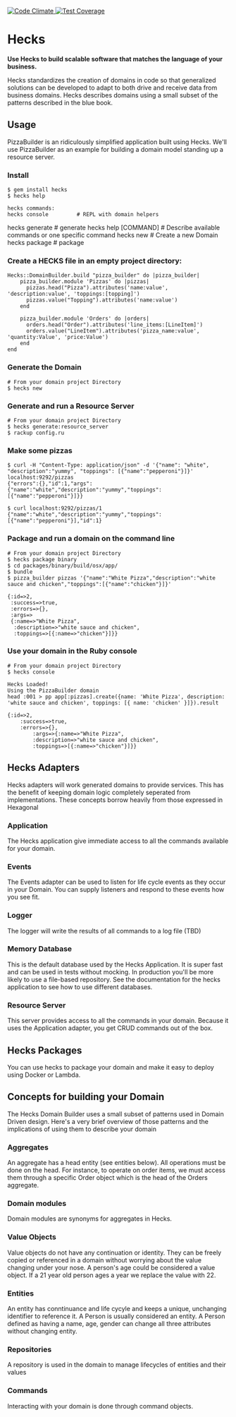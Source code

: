[![Code Climate](https://codeclimate.com/github/chrisyoung/hecks/badges/gpa.svg)](https://codeclimate.com/github/chrisyoung/hecks)[ ![Test Coverage](https://codeclimate.com/github/chrisyoung/hecks/badges/coverage.svg)](https://codeclimate.com/github/chrisyoung/hecks/coverage)

# Hecks
**Use Hecks to build scalable software that matches the language of your business.**

Hecks standardizes the creation of domains in code so that generalized solutions can be developed to adapt to both drive and receive data from business domains.  Hecks describes domains using a small subset of the patterns described in the blue book.

## Usage
PizzaBuilder is an ridiculously simplified application built using Hecks.  We'll use PizzaBuilder as an example for building a domain model standing up a resource server.

### Install
	$ gem install hecks
	$ hecks help

	hecks commands:
	hecks console         # REPL with domain helpers
  hecks generate        # generate
  hecks help [COMMAND]  # Describe available commands or one specific command
  hecks new             # Create a new Domain
  hecks package         # package

### Create a HECKS file in an empty project directory:
	Hecks::DomainBuilder.build "pizza_builder" do |pizza_builder|
		pizza_builder.module 'Pizzas' do |pizzas|
		  pizzas.head("Pizza").attributes('name:value', 'description:value', 'toppings:[topping]')
		  pizzas.value("Topping").attributes('name:value')
		end

		pizza_builder.module 'Orders' do |orders|
		  orders.head("Order").attributes('line_items:[LineItem]')
		  orders.value("LineItem").attributes('pizza_name:value', 'quantity:Value', 'price:Value')
		end
	end

### Generate the Domain
	# From your domain project Directory
	$ hecks new

### Generate and run a Resource Server
	# From your domain project Directory
	$ hecks generate:resource_server
	$ rackup config.ru

### Make some pizzas
	$ curl -H "Content-Type: application/json" -d '{"name": "white", "description":"yummy", "toppings": [{"name":"pepperoni"}]}' localhost:9292/pizzas
	{"errors":{},"id":1,"args":{"name":"white","description":"yummy","toppings":[{"name":"pepperoni"}]}}

	$ curl localhost:9292/pizzas/1
	{"name":"white","description":"yummy","toppings":[{"name":"pepperoni"}],"id":1}

### Package and run a domain on the command line
	# From your domain project Directory
	$ hecks package binary
	$ cd packages/binary/build/osx/app/
	$ bundle
	$ pizza_builder pizzas '{"name":"White Pizza","description":"white sauce and chicken","toppings":[{"name":"chicken"}]}'

	{:id=>2,
 	 :success=>true,
 	 :errors=>{},
 	 :args=>
     {:name=>"White Pizza",
   	  :description=>"white sauce and chicken",
   	  :toppings=>[{:name=>"chicken"}]}}

### Use your domain in the Ruby console
	# From your domain project Directory
	$ hecks console

	Hecks Loaded!
	Using the PizzaBuilder domain
	head :001 > pp app[:pizzas].create({name: 'White Pizza', description: 'white sauce and chicken', toppings: [{ name: 'chicken' }]}).result

	{:id=>2,
		:success=>true,
		:errors=>{},
			:args=>{:name=>"White Pizza",
			:description=>"white sauce and chicken",
			:toppings=>[{:name=>"chicken"}]}}

## Hecks Adapters
Hecks adapters will work generated domains to provide services.  This has the benefit of keeping domain logic completely seperated from implementations.  These concepts borrow heavily from those expressed in Hexagonal

### Application
The Hecks application give immediate access to all the commands available for your domain.  

### Events
The Events adapter can be used to listen for life cycle events as they occur in your Domain.  You can supply listeners and respond to these events how you see fit.  

### Logger
The logger will write the results of all commands to a log file (TBD)

### Memory Database
This is the default database used by the Hecks Application.  It is super fast and can be used in tests without mocking.  In production you'll be more likely to use a file-based repository.  See the documentation for the hecks application to see how to use different databases.

### Resource Server
This server provides access to all the commands in your domain.  Because it uses the Application adapter, you get CRUD commands out of the box.

## Hecks Packages
You can use hecks to package your domain and make it easy to deploy using Docker or Lambda.  

## Concepts for building your Domain
The Hecks Domain Builder uses a small subset of patterns used in Domain Driven design.  Here's a very brief overview of those patterns and the implications of using them to describe your domain

### Aggregates
An aggregate has a head entity (see entities below).  All operations must be done on the head.  For instance, to operate on order items, we must access them through a specific Order object which is the head of the Orders aggregate.

### Domain modules
Domain modules are synonyms for aggregates in Hecks.

### Value Objects
Value objects do not have any continuation or identity.  They can be freely copied or referenced in a domain without worrying about the value changing under your nose.  A person's age could be considered a value object.  If a 21 year old person ages a year we replace the value with 22.

### Entities
An entity has conntinuance and life cycyle and keeps a unique, unchanging identifier to reference it.  A Person is usually considered an entity.  A Person defined as having a name, age, gender can change all three attributes without changing entity.

### Repositories
A repository is used in the domain to manage lifecycles of entities and their values

### Commands
Interacting with your domain is done through command objects.
